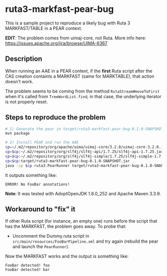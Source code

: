
# ruta3-markfast-pear-bug

This is a sample project to reproduce a likely bug with Ruta 3 MARKFAST/TABLE in a PEAR context.

**EDIT**: The problem comes from uimaj-core, not Ruta. More info here: https://issues.apache.org/jira/browse/UIMA-6367

## Description

When running an AAE in a PEAR context, if the **first** Ruta script after the CAS creation containts a MARKFAST (same for MARKTABLE), that action doesn't work.

The problem seems to be coming from the method `RutaStream#moveToFirst` when it's called from `TreeWordList.find`; in that case, the underlying iterator is not properly reset.

## Steps to reproduce the problem

```sh
# 1) Generate the pear in target/ruta3-markfast-pear-bug-0.1.0-SNAPSHOT.pear
mvn package

# 2) Install PEAR and run the AAE
cp=~/.m2/repository/org/apache/uima/uimaj-core/3.2.0/uimaj-core-3.2.0.jar
cp=$cp:~/.m2/repository/org/slf4j/slf4j-api/1.7.25/slf4j-api-1.7.25.jar
cp=$cp:~/.m2/repository/org/slf4j/slf4j-simple/1.7.25/slf4j-simple-1.7.25.jar
cp=$cp:target/ruta3-markfast-pear-bug-0.1.0-SNAPSHOT.jar
java -cp $cp ruta3.PearRunner target/ruta3-markfast-pear-bug-0.1.0-SNAPSHOT.pear
```

It outputs something like:

```
ERROR! No FooBar annotations!
```

**Note**: It was tested with AdoptOpenJDK 1.8.0_252 and Apache Maven 3.3.9.


## Workaround to "fix" it

If other Ruta script (for instance, an empty one) runs before the script that has the MARKFAST, the problem goes away. To probe that:

* Uncomment the Dummy.ruta script in `src/main/resources/FooBarPipeline.xml` and try again (rebuild the pear and launch the `PearRunner`).

Now the MARKFAST works and the output is something like:

```
FooBar detected! foo
FooBar detected! bar
```
